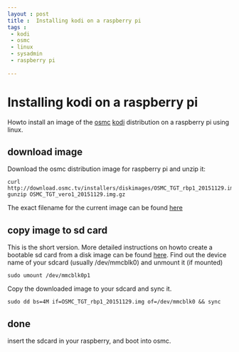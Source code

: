 ```yaml
---
layout : post
title :  Installing kodi on a raspberry pi
tags :
 - kodi
 - osmc
 - linux
 - sysadmin
 - raspberry pi
        
---
```


# Installing kodi on a raspberry pi

Howto install an image of the [osmc](https://osmc.tv/) [kodi](http://kodi.tv) distribution on a raspberry pi using linux.

## download image

Download the osmc distribution image for raspberry pi and unzip it:

    curl http://download.osmc.tv/installers/diskimages/OSMC_TGT_rbp1_20151129.img.gz
    gunzip OSMC_TGT_vero1_20151129.img.gz

The exact filename for the current image can be found [here](http://osmc.tv/download)

## copy image to sd card

This is the short version. More detailed instructions on howto create a bootable sd card from a disk image can be found [here](https://www.raspberrypi.org/documentation/installation/installing-images/linux.md).
Find out the device name of your sdcard (usually /dev/mmcblk0) and unmount it (if mounted)

    sudo umount /dev/mmcblk0p1

Copy the downloaded image to your sdcard and sync it.

    sudo dd bs=4M if=OSMC_TGT_rbp1_20151129.img of=/dev/mmcblk0 && sync


## done

insert the sdcard in your raspberry, and boot into osmc.


